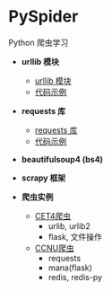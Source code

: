 # PySpider
Python 爬虫学习

+ **urllib 模块**
    + [urllib 模块](https://github.com/neo1218/PySpider/tree/master/urllib)
    + [代码示例](https://github.com/neo1218/PySpider/blob/master/urllib/urlretrieve_example.py)

+ **requests 库**
    + [requests 库](https://github.com/neo1218/PySpider/tree/master/requests)
    + [代码示例]()

+ **beautifulsoup4 (bs4)**

+ **scrapy 框架**

+ **爬虫实例**
    + [CET4爬虫](https://github.com/neo1218/CET4-photo)
        + urlib, urlib2
        + flask, 文件操作
    + [CCNU爬虫](https://github.com/neo1218/CCNUSearch)
        + requests
        + mana(flask)
        + redis, redis-py

